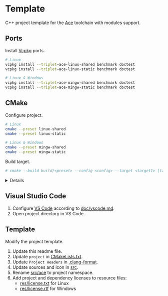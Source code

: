# Template
C++ project template for the [Ace][ace] toolchain with modules support.

## Ports
Install [Vcpkg][pkg] ports.

```sh
# Linux
vcpkg install --triplet=ace-linux-shared benchmark doctest
vcpkg install --triplet=ace-linux-static benchmark doctest

# Linux & Windows
vcpkg install --triplet=ace-mingw-shared benchmark doctest
vcpkg install --triplet=ace-mingw-static benchmark doctest
```

## CMake
Configure project.

```sh
# Linux
cmake --preset linux-shared
cmake --preset linux-static

# Linux & Windows
cmake --preset mingw-shared
cmake --preset mingw-static
```

Build target.

```sh
# cmake --build build/<preset> --config <config> --target <target1> [target2]...
```

<details>

```sh
# Linux
cmake --build build/linux-shared --config Debug --target main tests
cmake --build build/linux-static --config Release --target main tests benchmarks
cmake --build build/linux-shared --config RelWithDebInfo --target main tests
cmake --build build/linux-static --config MinSizeRel --target main tests benchmarks
cmake --build build/linux-shared --config Coverage --target tests

# Linux & Windows
cmake --build build/mingw-shared --config Debug --target main tests
cmake --build build/mingw-static --config Release --target main tests benchmarks
cmake --build build/mingw-shared --config RelWithDebInfo --target main tests
cmake --build build/mingw-static --config MinSizeRel --target main tests benchmarks
cmake --build build/mingw-shared --config Coverage --target tests
```

Run application.

```sh
# Linux
build/linux-shared/Debug/ace

# Linux Emulator
WINEPATH="/opt/ace/sys/mingw/bin;/opt/ace/vcpkg/installed/ace-mingw-shared/bin" \
wine build/mingw-shared/Debug/ace.exe

# Windows WSL2
build/mingw-shared/Debug/ace.exe

# Windows
build\mingw-shared\Debug\ace.exe
```

Run benchmarks.

```sh
# Linux
build/linux-static/Release/benchmarks

# Linux Emulator
wine build/mingw-static/Release/benchmarks.exe

# Windows WSL2
build/mingw-static/Release/benchmarks.exe

# Windows
build\mingw-static\Release\benchmarks.exe
```

Run tests.

```sh
# Linux
ctest --test-dir build/linux-shared -C Debug

# Linux & Windows
ctest --test-dir build/mingw-shared -C Debug
```

Analyze [Code Coverage][cov].

```sh
# Linux
ctest --test-dir build/linux-shared -C Coverage
llvm-profdata merge -sparse build/linux-shared/default.profraw -o build/linux-shared/default.profdata
llvm-cov show build/linux-shared/Coverage/tests -instr-profile=build/linux-shared/default.profdata

# Linux & Windows
ctest --test-dir build/mingw-shared -C Coverage
llvm-profdata merge -sparse build/mingw-shared/default.profraw -o build/mingw-shared/default.profdata
llvm-cov show build/mingw-shared/Coverage/tests.exe -instr-profile=build/mingw-shared/default.profdata
```

Create package.

```sh
# Linux
cmake --build build/linux-static --config Release --target package

# Windows
cmake --build build/mingw-static --config Release --target package
```

</details>

## Visual Studio Code
1. Configure [VS Code][vsc] according to [doc/vscode.md](../../doc/vscode.md).
2. Open project directory in VS Code.

## Template
Modify the project template.

1. Update this readme file.
2. Update `project` in [CMakeLists.txt](CMakeLists.txt).
3. Update `Project Headers` in [.clang-format](.clang-format).
4. Update sources and icon in [src](src).
5. Rename [src/ace](src/ace) to project namespace.
6. Add project and dependency licenses to resource files:
   - [res/license.txt](res/license.txt) for Linux
   - [res/license.rtf](res/license.rtf) for Windows

[ace]: https://github.com/qis/ace
[vsc]: https://code.visualstudio.com/
[cov]: https://clang.llvm.org/docs/SourceBasedCodeCoverage.html
[pkg]: https://vcpkg.io/
